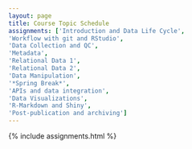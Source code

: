 ```yaml
---
layout: page
title: Course Topic Schedule
assignments: ['Introduction and Data Life Cycle',
'Workflow with git and RStudio',
'Data Collection and QC',
'Metadata',
'Relational Data 1',
'Relational Data 2',
'Data Manipulation',
'*Spring Break*',
'APIs and data integration',
'Data Visualizations',
'R-Markdown and Shiny',
'Post-publication and archiving']
---
```


{% include assignments.html %}

<!-- Schedule Management
- Update the `assignments:` list with `title:` from `assignments/` files. 
- Add 'Template' to `assignments:` to view the course template from `docs/`. 
- The remaining content should be left AS IS.
-->
